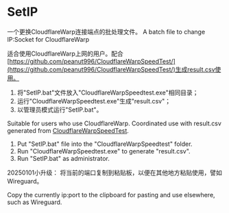 # SetIP
一个更换CloudflareWarp连接端点的批处理文件。
A batch file to change IP:Socket for CloudflareWarp
 
适合使用CloudflareWarp上网的用户。配合[https://github.com/peanut996/CloudflareWarpSpeedTest/](https://github.com/peanut996/CloudflareWarpSpeedTest/)生成result.csv使用。
1. 将"SetIP.bat"文件放入"CloudflareWarpSpeedtest.exe"相同目录；
2. 运行"CloudflareWarpSpeedtest.exe"生成"result.csv"；
3. 以管理员模式运行"SetIP.bat"。
 
Suitable for users who use CloudflareWarp. Coordinated use with result.csv generated from [CloudflareWarpSpeedTest](https://github.com/peanut996/CloudflareWarpSpeedTest/).
1. Put "SetIP.bat" file into the "CloudflareWarpSpeedtest" folder.
2. Run "CloudflareWarpSpeedtest.exe" to generate "result.csv".
3. Run "SetIP.bat" as administrator.


20250101小升级：
将当前的端口复制到粘贴板，以便在其他地方粘贴使用，譬如Wireguard。

Copy the currently ip:port to the clipboard for pasting and use elsewhere, such as Wireguard.

